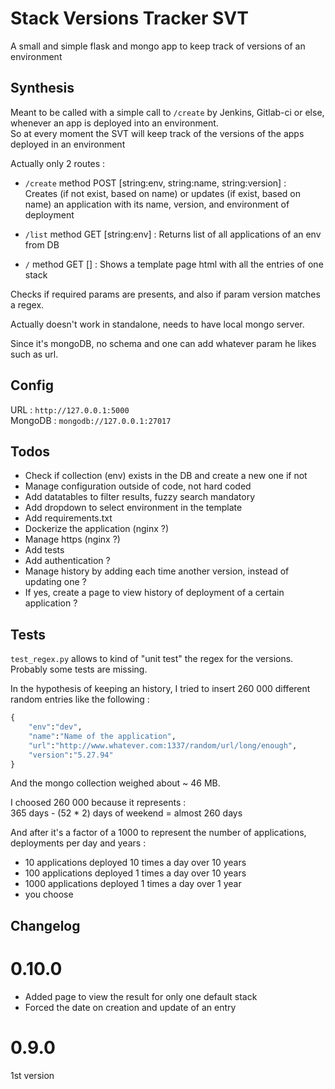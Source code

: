 # Stack Versions Tracker SVT
A small and simple flask and mongo app to keep track of versions of an environment 

## Synthesis

Meant to be called with a simple call to `/create` by Jenkins, Gitlab-ci or else, whenever an app is deployed into an environment.  
So at every moment the SVT will keep track of the versions of the apps deployed in an environment   
  
Actually only 2 routes :  

- `/create` method POST [string:env, string:name, string:version] :  
Creates (if not exist, based on name) or updates (if exist, based on name) an application with its name, version, and environment of deployment  
  
- `/list` method GET [string:env] : 
Returns list of all applications of an env from DB  

- `/` method GET [] : 
Shows a template page html with all the entries of one stack  

  
Checks if required params are presents, and also if param version matches a regex.  
  
Actually doesn\'t work in standalone, needs to have local mongo server.  

Since it\'s mongoDB, no schema and one can add whatever param he likes such as url.


## Config

URL : `http://127.0.0.1:5000`  
MongoDB : `mongodb://127.0.0.1:27017`

## Todos

- Check if collection (env) exists in the DB and create a new one if not
- Manage configuration outside of code, not hard coded
- Add datatables to filter results, fuzzy search mandatory
- Add dropdown to select environment in the template
- Add requirements.txt
- Dockerize the application (nginx ?)
- Manage https (nginx ?)
- Add tests
- Add authentication ?
- Manage history by adding each time another version, instead of updating one ?
- If yes, create a page to view history of deployment of a certain application ?

## Tests

`test_regex.py` allows to kind of "unit test" the regex for the versions. Probably some tests are missing.

In the hypothesis of keeping an history, I tried to insert 260 000 different random entries like the following :

```python
{
	"env":"dev",
	"name":"Name of the application",
	"url":"http://www.whatever.com:1337/random/url/long/enough",
	"version":"5.27.94"
}
```

And the mongo collection weighed about ~ 46 MB.  
  
I choosed 260 000 because it represents :  
365 days - (52 * 2) days of weekend = almost 260 days  

And after it\'s a factor of a 1000 to represent the number of applications, deployments per day and years :  
 - 10 applications deployed 10 times a day over 10 years  
 - 100 applications deployed 1 times a day over 10 years  
 - 1000 applications deployed 1 times a day over 1 year  
 - you choose



## Changelog


0.10.0
======

 - Added page to view the result for only one default stack
 - Forced the date on creation and update of an entry


0.9.0 
=====

1st version
